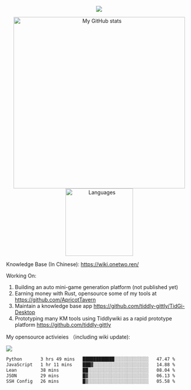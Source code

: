 <a href="https://github.com/linonetwo">
    <p align="center">
        <img src="https://github-profile-trophy.vercel.app/?username=linonetwo&column=7&theme=onedark"/>
    </p>
</a>
<a align="center" href="https://github.com/linonetwo">
  <p align="center">
    <img src="https://github-readme-stats.vercel.app/api?username=linonetwo&show_icons=true&count_private=true" alt="My GitHub stats" width="465"/>
    <img src="https://github-readme-stats.vercel.app/api/top-langs/?username=linonetwo&layout=compact&langs_count=10" alt="Languages" height="183">
  </p>
</a>

Knowledge Base (In Chinese): https://wiki.onetwo.ren/

Working On: 

1. Building an auto mini-game generation platform (not published yet)
1. Earning money with Rust, opensource some of my tools at https://github.com/ApricotTavern
1. Maintain a knowledge base app https://github.com/tiddly-gittly/TidGi-Desktop
1. Prototyping many KM tools using Tiddlywiki as a rapid prototype platform https://github.com/tiddly-gittly

My opensource activieies （including wiki update):

![](https://visitor-badge.glitch.me/badge?page_id=linonetwo.linonetwo)

<!--START_SECTION:waka-->

```txt
Python       3 hrs 49 mins   ████████████░░░░░░░░░░░░░   47.47 %
JavaScript   1 hr 11 mins    ███▓░░░░░░░░░░░░░░░░░░░░░   14.88 %
Lean         38 mins         ██░░░░░░░░░░░░░░░░░░░░░░░   08.04 %
JSON         29 mins         █▓░░░░░░░░░░░░░░░░░░░░░░░   06.13 %
SSH Config   26 mins         █▒░░░░░░░░░░░░░░░░░░░░░░░   05.58 %
```

<!--END_SECTION:waka-->
